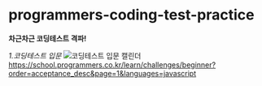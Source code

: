 # programmers-coding-test-practice
**차근차근 코딩테스트 격파!**

_1.코딩테스트 입문_
![코딩테스트 입문 캘린더](https://user-images.githubusercontent.com/91243651/210203917-fd87c40c-bbed-4c49-8d3b-008bceadce2f.png)
https://school.programmers.co.kr/learn/challenges/beginner?order=acceptance_desc&page=1&languages=javascript
